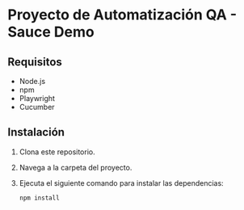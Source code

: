 # Proyecto de Automatización QA - Sauce Demo

## Requisitos

- Node.js
- npm
- Playwright
- Cucumber

## Instalación

1. Clona este repositorio.
2. Navega a la carpeta del proyecto.
3. Ejecuta el siguiente comando para instalar las dependencias:

   ```bash
   npm install
